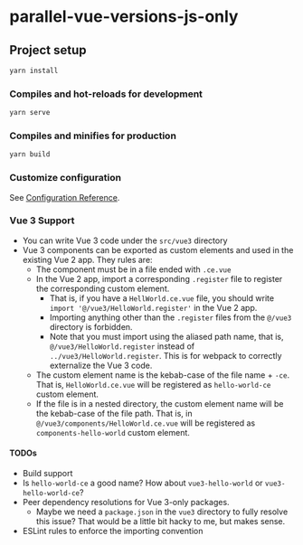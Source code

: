 # parallel-vue-versions-js-only

## Project setup

```sh
yarn install
```

### Compiles and hot-reloads for development

```sh
yarn serve
```

### Compiles and minifies for production

```sh
yarn build
```

<!-- ### Lints and fixes files
```sh
yarn lint
``` -->

### Customize configuration

See [Configuration Reference](https://cli.vuejs.org/config/).

### Vue 3 Support

- You can write Vue 3 code under the `src/vue3` directory
- Vue 3 components can be exported as custom elements and used in the existing Vue 2 app. They rules are:
  - The component must be in a file ended with `.ce.vue`
  - In the Vue 2 app, import a corresponding `.register` file to register the corresponding custom element.
    - That is, if you have a `HellWorld.ce.vue` file, you should write `import '@/vue3/HelloWorld.register'` in the Vue 2 app.
    - Importing anything other than the `.register` files from the `@/vue3` directory is forbidden.
    - Note that you must import using the aliased path name, that is, `@/vue3/HelloWorld.register` instead of `../vue3/HelloWorld.register`. This is for webpack to correctly externalize the Vue 3 code.
  - The custom element name is the kebab-case of the file name + `-ce`. That is, `HelloWorld.ce.vue` will be registered as `hello-world-ce` custom element.
  - If the file is in a nested directory, the custom element name will be the kebab-case of the file path. That is, in `@/vue3/components/HelloWorld.ce.vue` will be registered as `components-hello-world` custom element.

#### TODOs

- Build support
- Is `hello-world-ce` a good name? How about `vue3-hello-world` or `vue3-hello-world-ce`?
- Peer dependency resolutions for Vue 3-only packages.
  - Maybe we need a `package.json` in the `vue3` directory to fully resolve this issue? That would be a little bit hacky to me, but makes sense.
- ESLint rules to enforce the importing convention

